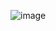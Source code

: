 ![image](https://user-images.githubusercontent.com/71117478/234890942-302925e2-e94d-491b-95dc-7a7eb46b2edc.png)


